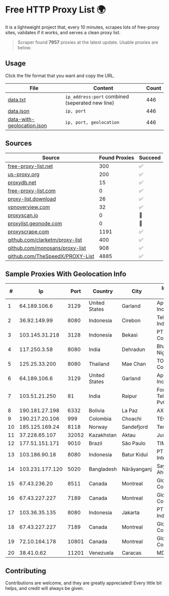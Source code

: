 
# Free HTTP Proxy List 🌍

It is a lightweight project that, every 10 minutes, scrapes lots of free-proxy sites, validates if it works, and serves a clean proxy list.


> Scraper found **7957** proxies at the latest update. Usable proxies are below.

## Usage

Click the file format that you want and copy the URL.


|File|Content|Count|
|----|-------|-----|
|[data.txt](https://raw.githubusercontent.com/themiralay/Proxy-List-World/master/data.txt)|`ip_address:port` combined (seperated new line)|446|
|[data.json](https://raw.githubusercontent.com/themiralay/Proxy-List-World/master/data.json)|`ip, port`|446|
|[data-with-geolocation.json](https://raw.githubusercontent.com/themiralay/Proxy-List-World/master/data-with-geolocation.json)|`ip, port, geolocation`|446|

## Sources

|Source|Found Proxies|Succeed|
|------|-------------|-------|
|[free-proxy-list.net](https://free-proxy-list.net)|300|✅|
|[us-proxy.org](https://www.us-proxy.org)|200|✅|
|[proxydb.net](http://proxydb.net)|15|✅|
|[free-proxy-list.com](https://free-proxy-list.com/?page=&port=&type%5B%5D=http&type%5B%5D=https&up_time=0&search=Search)|0|✅|
|[proxy-list.download](https://www.proxy-list.download/HTTP)|26|✅|
|[vpnoverview.com](https://vpnoverview.com/privacy/anonymous-browsing/free-proxy-servers)|32|✅|
|[proxyscan.io](https://www.proxyscan.io)|0|🚫|
|[proxylist.geonode.com](https://proxylist.geonode.com/api/proxy-list?limit=300&page=1&sort_by=lastChecked&sort_type=desc&protocols=http,https)|0|🚫|
|[proxyscrape.com](https://api.proxyscrape.com/v2/?request=displayproxies&protocol=http&timeout=10000&country=all&ssl=all&anonymity=all)|1191|✅|
|[github.com/clarketm/proxy-list](https://raw.githubusercontent.com/clarketm/proxy-list/master/proxy-list-raw.txt)|400|✅|
|[github.com/monosans/proxy-list](https://raw.githubusercontent.com/monosans/proxy-list/main/proxies/http.txt)|908|✅|
|[github.com/TheSpeedX/PROXY-List](https://raw.githubusercontent.com/TheSpeedX/PROXY-List/master/http.txt)|4885|✅|


## Sample Proxies With Geolocation Info

|#|Ip|Port|Country|City|Internet Service Provider|
|-|--|----|-------|----|-------------------------|
|1|64.189.106.6|3129|United States|Garland|Apogee Telecom Inc.|
|2|36.92.149.99|8080|Indonesia|Cirebon|Telekomunikasi Indonesia|
|3|103.145.31.218|3128|Indonesia|Bekasi|PT. Indonesia Comnets Plus|
|4|117.250.3.58|8080|India|Dehradun|Bharat Sanchar Nigam Ltd|
|5|125.25.33.200|8080|Thailand|Mae Chan|TOT Public Company Limited|
|6|64.189.106.6|3129|United States|Garland|Apogee Telecom Inc.|
|7|103.51.21.250|81|India|Raipur|Foxtel Telecommunications Pvt. Ltd.|
|8|190.181.27.198|6332|Bolivia|La Paz|AXS Bolivia S. A.|
|9|190.217.20.106|999|Colombia|Choachi|TECNOLOGÍA|
|10|185.125.169.24|8118|Norway|Sandefjord|TerraHost AS|
|11|37.228.65.107|32052|Kazakhstan|Aktau|Jusan Mobile JSC|
|12|177.51.151.171|9010|Brazil|São Paulo|TIM S/A|
|13|103.186.90.18|8080|Indonesia|Batur Kidul|PT Akses Data Internusa|
|14|103.231.177.120|5020|Bangladesh|Nārāyanganj|Sayed Farhad Ahmed|
|15|67.43.236.20|8511|Canada|Montreal|GloboTech Communications|
|16|67.43.227.227|7189|Canada|Montreal|GloboTech Communications|
|17|103.36.35.135|8080|Indonesia|Jakarta|PT Mora Telematika Indonesia|
|18|67.43.227.227|7189|Canada|Montreal|GloboTech Communications|
|19|72.10.164.178|10801|Canada|Montreal|GloboTech Communications|
|20|38.41.0.62|11201|Venezuela|Caracas|MDS TELECOM C.A.|



## Contributing

Contributions are welcome, and they are greatly appreciated! Every
little bit helps, and credit will always be given.


